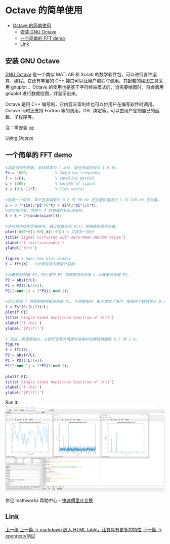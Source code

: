 # Octave 的简单使用


<!-- @import "[TOC]" {cmd="toc" depthFrom=1 depthTo=6 orderedList=false} -->

<!-- code_chunk_output -->

- [Octave 的简单使用](#octave-的简单使用)
  - [安装 GNU Octave](#安装-gnu-octave)
  - [一个简单的 FFT demo](#一个简单的-fft-demo)
  - [Link](#link)

<!-- /code_chunk_output -->

## 安装 GNU Octave

[GNU Octave](https://www.gnu.org/software/octave/index) 是一个类似 MATLAB 和 Scilab 的数学软件包，可以进行各种运算，编程。它还有丰富的 C++ 接口可以让用户编程时调用。其配套的绘图工具采用 gnuplot 。Octave 的使用也是基于字符终端模式的，当需要绘图时，将会调用 gnuplot 进行数据绘图，并显示出来。

Octave 是用 C++ 编写的，它内容丰富的库也可以供用户在编写软件时调用。Octave 同时还支持 Fortran 等的调用，GSL 绑定等。可以由用户定制自己的函数、子程序等。

注：需安装 [jre](https://www.oracle.com/java/technologies/javase-jre8-downloads.html)  

[Using Octave](https://wiki.octave.org/Using_Octave)

## 一个简单的 FFT demo
```matlab
%指定信号的参数，采样频率为 1 kHz，信号持续时间为 1.5 秒。
Fs = 1000;            % Sampling frequency                    
T = 1/Fs;             % Sampling period       
L = 1500;             % Length of signal
t = (0:L-1)*T;        % Time vector

%构造一个信号，其中包含幅值为 0.7 的 50 Hz 正弦量和幅值为 1 的 120 Hz 正弦量。
S = 0.7*sin(2*pi*50*t) + sin(2*pi*120*t);
%用均值为零、方差为 4 的白噪声扰乱该信号。
X = S + 2*randn(size(t));

%在时域中绘制含噪信号。通过查看信号 X(t) 很难确定频率分量。
plot(1000*t(1:50),X(1:50)) % 只显示一部分
title('Signal Corrupted with Zero-Mean Random Noise')
xlabel('t (milliseconds)')
ylabel('X(t)')

figure % open new plot window
Y = fft(X);  %计算信号的傅里叶变换

%计算双侧频谱 P2。然后基于 P2 和偶数信号长度 L 计算单侧频谱 P1。
P2 = abs(Y/L);
P1 = P2(1:L/2+1);
P1(2:end-1) = 2*P1(2:end-1);

%定义频域 f 并绘制单侧幅值频谱 P1。与预期相符，由于增加了噪声，幅值并不精确等于 0.7 和 1。一般情况下，较长的信号会产生更好的频率近似值。
f = Fs*(0:(L/2))/L;
plot(f,P1) 
title('Single-Sided Amplitude Spectrum of X(t)')
xlabel('f (Hz)')
ylabel('|P1(f)|')

% 现在，采用原始的、未破坏信号的傅里叶变换并检索精确幅值 0.7 和 1.0。
figure
Y = fft(S);
P2 = abs(Y/L);
P1 = P2(1:L/2+1);
P1(2:end-1) = 2*P1(2:end-1);

plot(f,P1) 
title('Single-Sided Amplitude Spectrum of S(t)')
xlabel('f (Hz)')
ylabel('|P1(f)|')
```

Run it:
![](../images/octave_202101082230_1.PNG)

参见 mathworks 帮助中心 - [快速傅里叶变换](https://ww2.mathworks.cn/help/matlab/ref/fft.html)


## Link 
[上一级](README.md)
[上一篇 -> markdown 嵌入 HTML table，让其具有更多的特性](markdownHtmlTable.md)
[下一篇 -> openresty测试](openresty_test.md)
